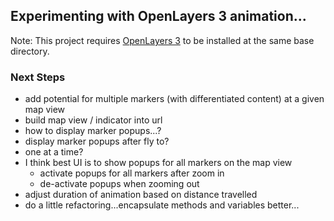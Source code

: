 ## Experimenting with OpenLayers 3 animation...

Note:  This project requires [OpenLayers 3](https://github.com/openlayers/ol3/releases) to be installed at the same base directory.  

### Next Steps
* add potential for multiple markers (with differentiated content) at a given map view
* build map view / indicator into url
* how to display marker popups...?
 * display marker popups after fly to?  
 * one at a time?
 * I think best UI is to show popups for all markers on the map view
    * activate popups for all markers after zoom in
    * de-activate popups when zooming out
* adjust duration of animation based on distance travelled
* do a little refactoring...encapsulate methods and variables better...
